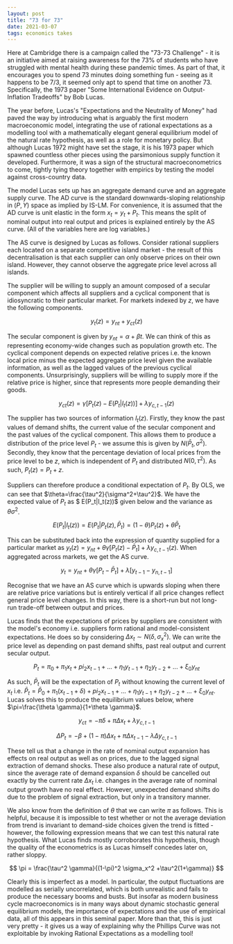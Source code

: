 ```yaml
---
layout: post
title: "73 for 73"
date: 2021-03-07
tags: economics takes
---
```


Here at Cambridge there is a campaign called the "73-73 Challenge" - it is an initiative aimed at raising awareness for the 73% of students who have struggled with mental health during these pandemic times. As part of that, it encourages you to spend 73 minutes doing something fun - seeing as it happens to be 7/3, it seemed only apt to spend that time on another 73. Specifically, the 1973 paper "Some International Evidence on Output-Inflation Tradeoffs" by Bob Lucas.

The year before, Lucas's "Expectations and the Neutrality of Money" had paved the way by introducing what is arguably the first modern macroeconomic model, integrating the use of rational expectations as a modelling tool with a mathematically elegant general equilibrium model of the natural rate hypothesis, as well as a role for monetary policy. But although Lucas 1972 might have set the stage, it is his 1973 paper which spawned countless other pieces using the parsimonious supply function it developed. Furthermore, it was a sign of the structural macroeconometrics to come, tightly tying theory together with empirics by testing the model against cross-country data.

The model Lucas sets up has an aggregate demand curve and an aggregate supply curve. The AD curve is the standard downwards-sloping relationship in $(P,Y)$ space as implied by IS-LM. For convenience, it is assumed that the AD curve is unit elastic in the form $x_t=y_t + P_t$. This means the split of nominal output into real output and prices is explained entirely by the AS curve. (All of the variables here are log variables.)

The AS curve is designed by Lucas as follows. Consider rational suppliers each located on a separate competitive island market - the result of this decentralisation is that each supplier can only observe prices on their own island. However, they cannot observe the aggregate price level across all islands.

The supplier will be willing to supply an amount composed of a secular component which affects all suppliers and a cyclical component that is idiosyncratic to their particular market. For markets indexed by $z$, we have the following components.

$$ y_t(z) = y_{nt} + y_{ct}(z) $$

The secular component is given by $y_{nt}=\alpha+\beta t$. We can think of this as representing economy-wide changes such as population growth etc. The cyclical component depends on expected relative prices i.e. the known local price minus the expected aggregate price level given the available information, as well as the lagged values of the previous cyclical components. Unsurprisingly, suppliers will be willing to supply more if the relative price is higher, since that represents more people demanding their goods.

$$y_{ct}(z)=\gamma[P_t(z)-E(P_t|I_t(z))]+\lambda y_{c,t-1}(z)$$

The supplier has two sources of information $I_t(z)$. Firstly, they know the past values of demand shifts, the current value of the secular component and the past values of the cyclical component. This allows them to produce a distribution of the price level $P_t$ - we assume this is given by $N(\bar{P}_t,\sigma^2)$. Secondly, they know that the percentage deviation of local prices from the price level to be $z$, which is independent of $P_t$ and distributed $N(0,\tau^2)$. As such, $P_t(z)=P_t+z$.

Suppliers can therefore produce a conditional expectation of $P_t$. By OLS, we can see that $\theta=\frac{\tau^2}{\sigma^2+\tau^2}$. We have the expected value of $P_t$ as $ E(P_t|I_t(z))$ given below and the variance as $\theta \sigma^2$.

$$ E(P_t|I_t(z)) = E(P_t|P_t(z),\bar{P}_t) = (1-\theta)P_t(z) + \theta \bar{P}_t $$

This can be substituted back into the expression of quantity supplied for a particular market as $y_t(z)=y_{nt}+\theta \gamma [P_t(z)-\bar{P}_t]+\lambda y_{c,t-1}(z)$. When aggregated across markets, we get the AS curve.

$$ y_t = y_{nt} + \theta \gamma [P_t-\bar{P}_t] + \lambda [y_{t-1}-y_{n,t-1}] $$

Recognise that we have an AS curve which is upwards sloping when there are relative price variations but is entirely vertical if all price changes reflect general price level changes. In this way, there is a short-run but not long-run trade-off between output and prices.

Lucas finds that the expectations of prices by suppliers are consistent with the model's economy i.e. suppliers form rational and model-consistent expectations. He does so by considering $\Delta x_t \sim N(\delta,\sigma_x^2)$. We can write the price level as depending on past demand shifts, past real output and current secular output.

$$ P_t = \pi_0 + \pi_1 x_t + pi_2 x_{t-1} + ... + \eta_1 y_{t-1} + \eta_2 y_{t-2} + ... + \xi_0 y_{nt} $$

As such, $\bar{P}_t$ will be the expectation of $P_t$ without knowing the current level of $x_t$ i.e. $\bar{P}_t = \bar{P}_0 + \pi_1(x_{t-1}+\delta) + pi_2 x_{t-1} + ... + \eta_1 y_{t-1} + \eta_2 y_{t-2} + ... + \xi_0 y_{nt}$. Lucas solves this to produce the equilibrium values below, where $\pi=\frac{\theta \gamma}{1+\theta \gamma}$.

$$ y_{ct} = -\pi \delta + \pi \Delta x_t + \lambda y_{c,t-1} $$

$$ \Delta P_t = -\beta + (1-\pi)\Delta x_t + \pi \Delta x_{t-1} - \lambda \Delta y_{c,t-1} $$

These tell us that a change in the rate of nominal output expansion has effects on real output as well as on prices, due to the lagged signal extraction of demand shocks. These also produce a natural rate of output, since the average rate of demand expansion $\delta$ should be cancelled out exactly by the current rate $\Delta x_t$ i.e. changes in the average rate of nominal output growth have no real effect. However, unexpected demand shifts do due to the problem of signal extraction, but only in a transitory manner.

We also know from the definition of $\theta$ that we can write $\pi$ as follows. This is helpful, because it is impossible to test whether or not the average deviation from trend is invariant to demand-side choices given the trend is fitted - however, the following expression means that we can test this natural rate hypothesis. What Lucas finds mostly corroborates this hypothesis, though the quality of the econometrics is as Lucas himself concedes later on, rather sloppy.

$$ \pi = \frac{\tau^2 \gamma}{(1-\pi)^2 \sigma_x^2 +\tau^2(1+\gamma)} $$

Clearly this is imperfect as a model. In particular, the output fluctuations are modelled as serially uncorrelated, which is both unrealistic and fails to produce the necessary booms and busts. But insofar as modern business cycle macroeconomics is in many ways about dynamic stochastic general equilibrium models, the importance of expectations and the use of empirical data, all of this appears in this seminal paper. More than that, this is just very pretty - it gives us a way of explaining why the Phillips Curve was not exploitable by invoking Rational Expectations as a modelling tool!
